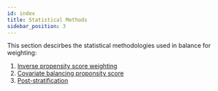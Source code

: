 ```yaml
---
id: index
title: Statistical Methods
sidebar_position: 3
---
```

This section descirbes the statistical methodologies used in balance for weighting:
1. [Inverse propensity score weighting](ipw.md)
2. [Covariate balancing proponsity score](cbps.md)
3. [Post-stratification](poststratify.md)
